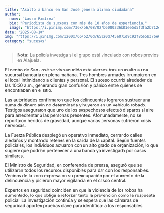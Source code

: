 ```yaml
---
title: "Asalto a banco en San José genera alarma ciudadana"
author:
  name: "Laura Ramírez"
  bio: "Periodista de sucesos con más de 10 años de experiencia."
  image: "https://i.pinimg.com/736x/b6/08/02/b6080236b81ee5d5f3fa2b712e9f9fd9.jpg"
date: "2025-08-10"
img: "https://i.pinimg.com/1200x/65/b2/0d/65b20d745e071d9c92f85e5b37be65c3.jpg"
category: "sucesos"
---
```


> **Nota:** La policía investiga si el grupo está vinculado con robos previos en Alajuela.

El centro de San José se vio sacudido este viernes tras un asalto a una sucursal bancaria en plena mañana. Tres hombres armados irrumpieron en el local, intimidando a clientes y personal. El suceso ocurrió alrededor de las 10:30 a.m., generando gran confusión y pánico entre quienes se encontraban en el sitio.

Las autoridades confirmaron que los delincuentes lograron sustraer una suma de dinero aún no determinada y huyeron en un vehículo robado. Testigos aseguraron que uno de los sospechosos efectuó disparos al aire para amedrentar a las personas presentes. Afortunadamente, no se reportaron heridos de gravedad, aunque varias personas sufrieron crisis nerviosas.

La Fuerza Pública desplegó un operativo inmediato, cerrando calles aledañas y montando retenes en la salida de la capital. Según fuentes policiales, los individuos actuaron con un alto grado de organización, lo que sugiere que podrían pertenecer a una banda ya investigada por casos similares.

El Ministro de Seguridad, en conferencia de prensa, aseguró que se utilizarán todos los recursos disponibles para dar con los responsables. Vecinos de la zona expresaron su preocupación por el aumento de la delincuencia y pidieron mayor vigilancia en el casco central.

Expertos en seguridad coinciden en que la violencia de los robos ha aumentado, lo que obliga a reforzar tanto la prevención como la respuesta policial. La investigación continúa y se espera que las cámaras de seguridad aporten pruebas clave para identificar a los responsables.
